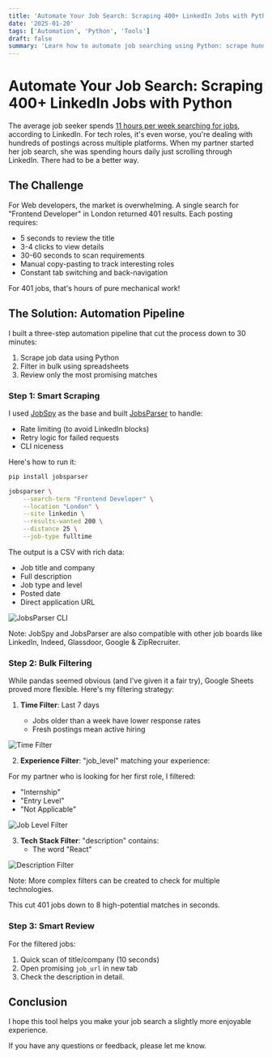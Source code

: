 ```yaml
---
title: 'Automate Your Job Search: Scraping 400+ LinkedIn Jobs with Python'
date: '2025-01-20'
tags: ['Automation', 'Python', 'Tools']
draft: false
summary: 'Learn how to automate job searching using Python: scrape hundreds of jobs, filter efficiently, and find the perfect role faster.'
---
```


# Automate Your Job Search: Scraping 400+ LinkedIn Jobs with Python

The average job seeker spends [11 hours per week searching for jobs](https://www.linkedin.com/pulse/how-many-hours-per-week-should-one-dedicate-job-search-bob-mcintosh/), according to LinkedIn. For tech roles, it's even worse, you're dealing with hundreds of postings across multiple platforms. When my partner started her job search, she was spending hours daily just scrolling through LinkedIn. There had to be a better way.

## The Challenge

For Web developers, the market is overwhelming. A single search for "Frontend Developer" in London returned 401 results. Each posting requires:

- 5 seconds to review the title
- 3-4 clicks to view details
- 30-60 seconds to scan requirements
- Manual copy-pasting to track interesting roles
- Constant tab switching and back-navigation

For 401 jobs, that's hours of pure mechanical work!

## The Solution: Automation Pipeline

I built a three-step automation pipeline that cut the process down to 30 minutes:

1. Scrape job data using Python
2. Filter in bulk using spreadsheets
3. Review only the most promising matches

### Step 1: Smart Scraping

I used [JobSpy](https://github.com/Bunsly/JobSpy) as the base and built [JobsParser](https://github.com/FranciscoMoretti/jobsparser) to handle:

- Rate limiting (to avoid LinkedIn blocks)
- Retry logic for failed requests
- CLI niceness

Here's how to run it:

```bash
pip install jobsparser
```

```bash
jobsparser \
    --search-term "Frontend Developer" \
    --location "London" \
    --site linkedin \
    --results-wanted 200 \
    --distance 25 \
    --job-type fulltime
```

The output is a CSV with rich data:

- Job title and company
- Full description
- Job type and level
- Posted date
- Direct application URL

![JobsParser CLI](/assets/automate-your-job-search/jobsparser_cli.png)

Note: JobSpy and JobsParser are also compatible with other job boards like LinkedIn, Indeed, Glassdoor, Google & ZipRecruiter.

### Step 2: Bulk Filtering

While pandas seemed obvious (and I've given it a fair try), Google Sheets proved more flexible. Here's my filtering strategy:

1. **Time Filter**: Last 7 days

   - Jobs older than a week have lower response rates
   - Fresh postings mean active hiring

![Time Filter](/assets/automate-your-job-search/time_filter.gif)

2. **Experience Filter**: "job_level" matching your experience:

For my partner who is looking for her first role, I filtered:

- "Internship"
- "Entry Level"
- "Not Applicable"

![Job Level Filter](/assets/automate-your-job-search/job_level_filter.gif)

3. **Tech Stack Filter**: "description" contains:
   - The word "React"

![Description Filter](/assets/automate-your-job-search/description_filter.gif)

Note: More complex filters can be created to check for multiple technologies.

This cut 401 jobs down to 8 high-potential matches in seconds.

### Step 3: Smart Review

For the filtered jobs:

1. Quick scan of title/company (10 seconds)
2. Open promising `job_url` in new tab
3. Check the description in detail.

## Conclusion

I hope this tool helps you make your job search a slightly more enjoyable experience.

If you have any questions or feedback, please let me know.
